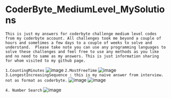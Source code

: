 # CoderByte_MediumLevel_MySolutions

`This is just my answers for coderbyte challenge medium level codes from my coderbyte account. All challenges took me beyond a couple of hours and sometimes a few days to a couple of weeks to solve and understand.  Please take note you can use any programming languages to solve these challenges and feel free to use any methods as you like and no need to same as my answers.
This is just information sharing for whom visited to my github page.`

`1.CountingMinutes`
![image](https://github.com/Thein-Naing/CoderByte_MediumLevel_MySolutions/assets/117463446/99b215ec-55b4-4bdf-8483-810ece9f450b)
`2.MostFreeTime`
![image](https://github.com/Thein-Naing/CoderByte_MediumLevel_MySolutions/assets/117463446/fcedf494-8604-426f-953f-0311e455000d)
`3.LongestIncreasingSequence : this is my naive answer from interview. not as format as coderbyte.`
![image](https://github.com/Thein-Naing/CoderByte_MediumLevel_MySolutions/assets/117463446/9e859159-e108-451d-b3f0-cccaf37fff7f)
![image](https://github.com/Thein-Naing/CoderByte_MediumLevel_MySolutions/assets/117463446/bf863788-2c1a-4e03-8a6e-de0056230514)

`4. Number Search`
![image](https://github.com/Thein-Naing/CoderByte_MediumLevel_MySolutions/assets/117463446/8be4b1e5-c740-4998-ab4f-628210b55abd)





